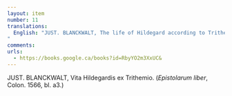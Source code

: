 ```yaml
---
layout: item
number: 11
translations:
  English: "JUST. BLANCKWALT, The life of Hildegard according to Trithemius. (Book of letters, Cologne 1566, bl. a3.) [Trans. J. Bock]
"
comments:
urls:
  - https://books.google.ca/books?id=RbyYO2m3XxUC&
---
```


JUST. BLANCKWALT, Vita Hildegardis ex Trithemio. (<em>Epistolarum liber</em>, Colon. 1566, bl. a3.)
